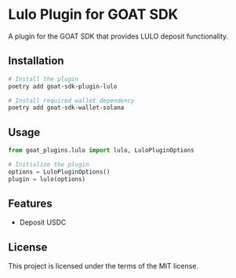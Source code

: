 # Lulo Plugin for GOAT SDK

A plugin for the GOAT SDK that provides LULO deposit functionality.

## Installation

```bash
# Install the plugin
poetry add goat-sdk-plugin-lulo

# Install required wallet dependency
poetry add goat-sdk-wallet-solana
```

## Usage

```python
from goat_plugins.lulo import lulo, LuloPluginOptions

# Initialize the plugin
options = LuloPluginOptions()
plugin = lulo(options)
```

## Features

- Deposit USDC

## License

This project is licensed under the terms of the MIT license.
